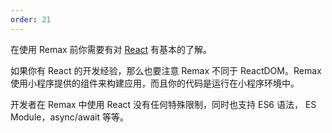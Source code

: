 ```yaml
---
order: 21
---
```


在使用 Remax 前你需要有对 [React](https://reactjs.org/) 有基本的了解。

如果你有 React 的开发经验，那么也要注意 Remax 不同于 ReactDOM。Remax 使用小程序提供的组件来构建应用，而且你的代码是运行在小程序环境中。

开发者在 Remax 中使用 React 没有任何特殊限制，同时也支持 ES6 语法， ES Module，async/await 等等。
